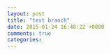 ```yaml
---
layout: post
title: "test branch"
date: 2015-01-24 16:40:22 +0000
comments: true
categories: 
---
```

